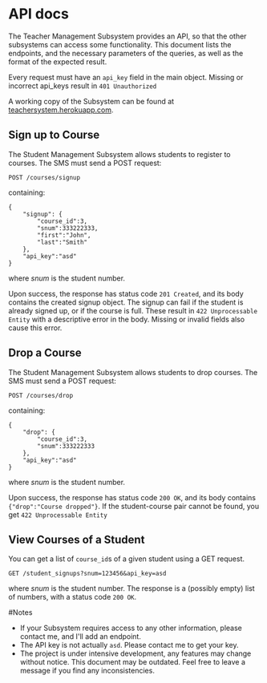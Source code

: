 # API docs

The Teacher Management Subsystem provides an API, so that the other subsystems 
can access some functionality. This document lists the endpoints, and the necessary
parameters of the queries, as well as the format of the expected result.

Every request must have an ```api_key``` field in the main object. Missing or incorrect
api_keys result in ``401 Unauthorized``

A working copy of the Subsystem can be found at [teachersystem.herokuapp.com](teachersystem.herokuapps.com).

## Sign up to Course
The Student Management Subsystem allows students to register to courses. The SMS must send a 
POST request:


```POST /courses/signup```

containing:
```
{
    "signup": {
        "course_id":3,
        "snum":333222333,
        "first":"John",
        "last":"Smith"
	},
    "api_key":"asd"
}
```
where *snum* is the student number.

Upon success, the response has status code ``201 Created``, and its body contains the created signup object.
The signup can fail if the student is already signed up, or if the course is full. These result in
``422 Unprocessable Entity`` with a descriptive error in the body. Missing or invalid fields also cause this error.

## Drop a Course
The Student Management Subsystem allows students to drop courses. The SMS must send a 
POST request:


```POST /courses/drop```

containing:
```
{
    "drop": {
        "course_id":3,
        "snum":333222333
	},
    "api_key":"asd"
}
```
where *snum* is the student number.

Upon success, the response has status code ``200 OK``, and its body contains ``{"drop":"Course dropped"}``.
If the student-course pair cannot be found, you get ``422 Unprocessable Entity``


## View Courses of a Student

You can get a list of ``course_id``s of a given student using a GET request.  


```GET /student_signups?snum=123456&api_key=asd```

where *snum* is the student number. The response is a (possibly empty) list of numbers, with a status
code ``200 OK``.

#Notes

* If your Subsystem requires access to any other information, please contact me, and I'll add an endpoint.
* The API key is not actually `asd`. Please contact me to get your key.
* The project is under intensive development, any features may change without notice. This document may be outdated.
Feel free to leave a message if you find any inconsistencies.